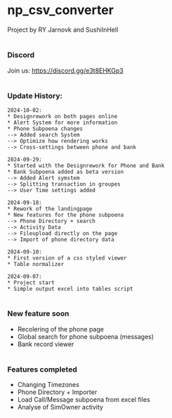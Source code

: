 # np_csv_converter

Project by RY Jarnovk and SushiInHell

#

### Discord
Join us: https://discord.gg/e3t8EHKGp3

#

### Update History:
```
2024-10-02:
* Designrework on both pages online
* Alert System for more information
* Phone Subpoena changes
--> Added search System
--> Optimize how rendering works
--> Cross-settings between phone and bank
```
```
2024-09-29:
* Started with the Designrework for Phone and Bank 
* Bank Subpoena added as beta version 
--> Added Alert symstem
--> Splitting transaction in groupes
--> User Time settings added
```
```
2024-09-18:
* Rework of the landingpage
* New features for the phone subpoena
--> Phone Directory + search
--> Activity Data
--> Fileupload directly on the page
--> Import of phone directory data
```
``` 
2024-09-10:
* First version of a css styled viewer
* Table normalizer 
``` 
```
2024-09-07:
* Project start
* Simple output excel into tables script
``` 
#

### New feature soon

- Recolering of the phone page
- Global search for phone subpoena (messages)
- Bank record viewer

#

### Features completed

- Changing Timezones
- Phone Directory + Importer
- Load Call/Message subpoena from excel files
- Analyse of SimOwner activity

